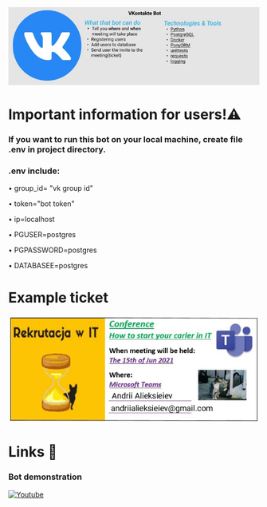 ![Header](https://github.com/Brainisthekey/VKontakte-Bot/blob/main/data/Project_image.png)

# Important information for users!⚠️
### If you want to run this bot on your local machine, create file .env in project directory.
### .env include:
• group_id= "vk group id"  

• token="bot token"  

• ip=localhost  

• PGUSER=postgres  

• PGPASSWORD=postgres  

• DATABASEE=postgres

# Example ticket
![Tiket](https://github.com/Brainisthekey/VKontakte-Bot/blob/main/data/tiket.png)

# Links 🔗
### Bot demonstration
[![Youtube](https://img.shields.io/badge/-Youtube-090909?style=for-the-badge&logo=Youtube&logoColor=ed250e)](https://youtu.be/780xhobW6Ww)
